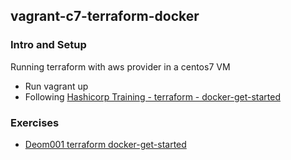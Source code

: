 ## vagrant-c7-terraform-docker

### Intro and Setup

Running terraform with aws provider in a centos7 VM
* Run vagrant up
* Following [Hashicorp Training - terraform - docker-get-started](https://learn.hashicorp.com/collections/terraform/docker-get-started)

### Exercises

* [Deom001 terraform docker-get-started](docs/Demo001-terraform-docker-get-started.md)



